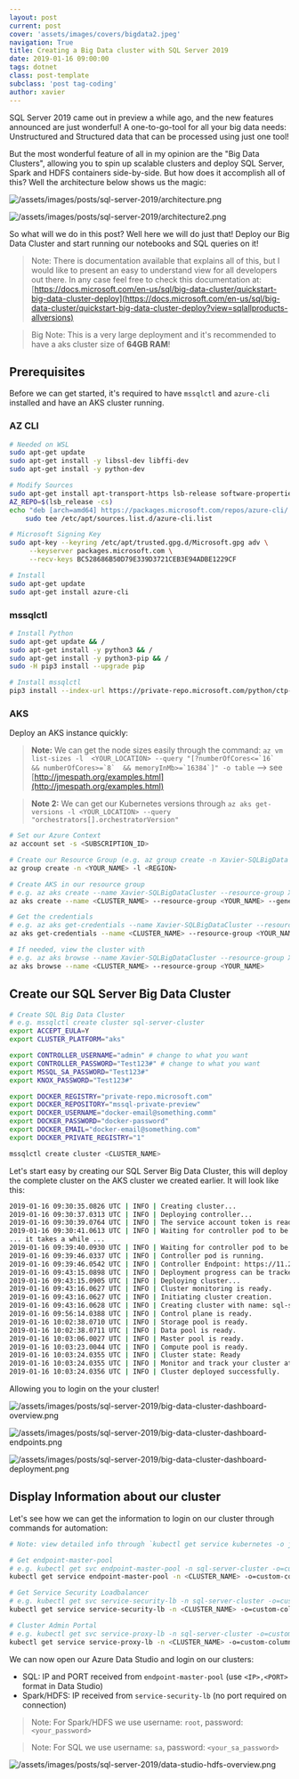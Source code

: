 ```yaml
---
layout: post
current: post
cover: 'assets/images/covers/bigdata2.jpeg'
navigation: True
title: Creating a Big Data cluster with SQL Server 2019
date: 2019-01-16 09:00:00
tags: dotnet
class: post-template
subclass: 'post tag-coding'
author: xavier
---
```


SQL Server 2019 came out in preview a while ago, and the new features announced are just wonderful! A one-to-go-tool for all your big data needs: Unstructured and Structured data that can be processed using just one tool!

But the most wonderful feature of all in my opinion are the "Big Data Clusters", allowing you to spin up scalable clusters and deploy SQL Server, Spark and HDFS containers side-by-side. But how does it accomplish all of this? Well the architecture below shows us the magic:

![/assets/images/posts/sql-server-2019/architecture.png](/assets/images/posts/sql-server-2019/architecture.png)

![/assets/images/posts/sql-server-2019/architecture2.png](/assets/images/posts/sql-server-2019/architecture2.png)

So what will we do in this post? Well here we will do just that! Deploy our Big Data Cluster and start running our notebooks and SQL queries on it!

> Note: There is documentation available that explains all of this, but I would like to present an easy to understand view for all developers out there. In any case feel free to check this documentation at: [https://docs.microsoft.com/en-us/sql/big-data-cluster/quickstart-big-data-cluster-deploy](https://docs.microsoft.com/en-us/sql/big-data-cluster/quickstart-big-data-cluster-deploy?view=sqlallproducts-allversions)

> Big Note: This is a very large deployment and it's recommended to have a aks cluster size of **64GB RAM**!

## Prerequisites

Before we can get started, it's required to have `mssqlctl` and `azure-cli` installed and have an AKS cluster running.

### AZ CLI

```bash
# Needed on WSL
sudo apt-get update
sudo apt-get install -y libssl-dev libffi-dev
sudo apt-get install -y python-dev

# Modify Sources
sudo apt-get install apt-transport-https lsb-release software-properties-common -y
AZ_REPO=$(lsb_release -cs)
echo "deb [arch=amd64] https://packages.microsoft.com/repos/azure-cli/ $AZ_REPO main" | \
    sudo tee /etc/apt/sources.list.d/azure-cli.list

# Microsoft Signing Key
sudo apt-key --keyring /etc/apt/trusted.gpg.d/Microsoft.gpg adv \
     --keyserver packages.microsoft.com \
     --recv-keys BC528686B50D79E339D3721CEB3E94ADBE1229CF

# Install
sudo apt-get update
sudo apt-get install azure-cli
```

### mssqlctl

```bash
# Install Python
sudo apt-get update && /
sudo apt-get install -y python3 && /
sudo apt-get install -y python3-pip && /
sudo -H pip3 install --upgrade pip

# Install mssqlctl
pip3 install --index-url https://private-repo.microsoft.com/python/ctp-2.2 mssqlctl
```

### AKS

Deploy an AKS instance quickly:

> **Note:** We can get the node sizes easily through the command: ``az vm list-sizes -l  <YOUR_LOCATION> --query "[?numberOfCores<=`16`  && numberOfCores>=`8`  && memoryInMb>=`16384`]" -o table`` --> see [http://jmespath.org/examples.html](http://jmespath.org/examples.html)

> **Note 2:** We can get our Kubernetes versions through `az aks get-versions -l <YOUR_LOCATION> --query "orchestrators[].orchestratorVersion"`

```bash
# Set our Azure Context
az account set -s <SUBSCRIPTION_ID>

# Create our Resource Group (e.g. az group create -n Xavier-SQLBigData -l westeurope)
az group create -n <YOUR_NAME> -l <REGION>

# Create AKS in our resource group
# e.g. az aks create --name Xavier-SQLBigDataCluster --resource-group Xavier-SQLBigData --generate-ssh-keys --node-vm-size "Standard_D8_v3" --node-count 3 --kubernetes-version "1.11.5"
az aks create --name <CLUSTER_NAME> --resource-group <YOUR_NAME> --generate-ssh-keys --node-vm-size "Standard_D8_v3" --node-count 3 --kubernetes-version "1.11.5"

# Get the credentials
# e.g. az aks get-credentials --name Xavier-SQLBigDataCluster --resource-group Xavier-SQLBigData --admin
az aks get-credentials --name <CLUSTER_NAME> --resource-group <YOUR_NAME> --admin

# If needed, view the cluster with
# e.g. az aks browse --name Xavier-SQLBigDataCluster --resource-group Xavier-SQLBigData
az aks browse --name <CLUSTER_NAME> --resource-group <YOUR_NAME>
```

## Create our SQL Server Big Data Cluster

```bash
# Create SQL Big Data Cluster
# e.g. mssqlctl create cluster sql-server-cluster
export ACCEPT_EULA=Y
export CLUSTER_PLATFORM="aks"

export CONTROLLER_USERNAME="admin" # change to what you want
export CONTROLLER_PASSWORD="Test123#" # change to what you want
export MSSQL_SA_PASSWORD="Test123#"
export KNOX_PASSWORD="Test123#"

export DOCKER_REGISTRY="private-repo.microsoft.com"
export DOCKER_REPOSITORY="mssql-private-preview"
export DOCKER_USERNAME="docker-email@something.comm"
export DOCKER_PASSWORD="docker-password"
export DOCKER_EMAIL="docker-email@something.com"
export DOCKER_PRIVATE_REGISTRY="1"

mssqlctl create cluster <CLUSTER_NAME>
```

Let's start easy by creating our SQL Server Big Data Cluster, this will deploy the complete cluster on the AKS cluster we created earlier. It will look like this:

```bash
2019-01-16 09:30:35.0826 UTC | INFO | Creating cluster...
2019-01-16 09:30:37.0313 UTC | INFO | Deploying controller...
2019-01-16 09:30:39.0764 UTC | INFO | The service account token is ready for controller
2019-01-16 09:30:41.0613 UTC | INFO | Waiting for controller pod to be up...
... it takes a while ...
2019-01-16 09:39:40.0930 UTC | INFO | Waiting for controller pod to be up...
2019-01-16 09:39:46.0337 UTC | INFO | Controller pod is running.
2019-01-16 09:39:46.0542 UTC | INFO | Controller Endpoint: https://11.22.33.44:30080
2019-01-16 09:43:15.0898 UTC | INFO | Deployment progress can be tracked at Portal Endpoint: https://11.22.33.44:30777/portal/
2019-01-16 09:43:15.0905 UTC | INFO | Deploying cluster...
2019-01-16 09:43:16.0627 UTC | INFO | Cluster monitoring is ready.
2019-01-16 09:43:16.0627 UTC | INFO | Initiating cluster creation.
2019-01-16 09:43:16.0628 UTC | INFO | Creating cluster with name: sql-server-cluster
2019-01-16 09:56:14.0388 UTC | INFO | Control plane is ready.
2019-01-16 10:02:38.0710 UTC | INFO | Storage pool is ready.
2019-01-16 10:02:38.0711 UTC | INFO | Data pool is ready.
2019-01-16 10:03:06.0027 UTC | INFO | Master pool is ready.
2019-01-16 10:03:23.0044 UTC | INFO | Compute pool is ready.
2019-01-16 10:03:24.0355 UTC | INFO | Cluster state: Ready
2019-01-16 10:03:24.0355 UTC | INFO | Monitor and track your cluster at the Portal Endpoint: https://11.22.33.44:30777/portal/
2019-01-16 10:03:24.0356 UTC | INFO | Cluster deployed successfully.
```

Allowing you to login on the your cluster!

![/assets/images/posts/sql-server-2019/big-data-cluster-dashboard-overview.png](/assets/images/posts/sql-server-2019/big-data-cluster-dashboard-overview.png)

![/assets/images/posts/sql-server-2019/big-data-cluster-dashboard-endpoints.png](/assets/images/posts/sql-server-2019/big-data-cluster-dashboard-endpoints.png)

![/assets/images/posts/sql-server-2019/big-data-cluster-dashboard-deployment.png](/assets/images/posts/sql-server-2019/big-data-cluster-dashboard-deployment.png)

## Display Information about our cluster

Let's see how we can get the information to login on our cluster through commands for automation:

```bash
# Note: view detailed info through `kubectl get service kubernetes -o json`

# Get endpoint-master-pool
# e.g. kubectl get svc endpoint-master-pool -n sql-server-cluster -o=custom-columns=""IP:.status.loadBalancer.ingress[0].ip,PORT:.spec.ports[0].port""
kubectl get service endpoint-master-pool -n <CLUSTER_NAME> -o=custom-columns=""IP:.status.loadBalancer.ingress[0].ip,PORT:.spec.ports[0].port"" 

# Get Service Security Loadbalancer
# e.g. kubectl get svc service-security-lb -n sql-server-cluster -o=custom-columns=""IP:.status.loadBalancer.ingress[0].ip,PORT:.spec.ports[0].port""
kubectl get service service-security-lb -n <CLUSTER_NAME> -o=custom-columns=""IP:status.loadBalancer.ingress[0].ip,PORT:.spec.ports[0].port""

# Cluster Admin Portal
# e.g. kubectl get svc service-proxy-lb -n sql-server-cluster -o=custom-columns=""IP:.status.loadBalancer.ingress[0].ip,PORT:.spec.ports[0].port""
kubectl get service service-proxy-lb -n <CLUSTER_NAME> -o=custom-columns=""IP:status.loadBalancer.ingress[0].ip,PORT:.spec.ports[0].port""
```

We can now open our Azure Data Studio and login on our clusters:
* SQL: IP and PORT received from `endpoint-master-pool` (use `<IP>,<PORT>` format in Data Studio)
* Spark/HDFS: IP received from `service-security-lb` (no port required on connection)

> Note: For Spark/HDFS we use username: `root`, password: `<your_password>`

> Note: For SQL we use username: `sa`, password: `<your_sa_password>`

<!-- ![/assets/images/posts/sql-server-2019/data-studio-sql.png](/assets/images/posts/sql-server-2019/data-studio-sql.png) -->

![/assets/images/posts/sql-server-2019/data-studio-hdfs-overview.png](/assets/images/posts/sql-server-2019/data-studio-hdfs-overview.png)